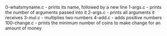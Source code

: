 0-whatsmyname.c - prints its name, followed by a new line
1-args.c - prints the number of arguments passed into it
2-args.c - prints all arguments it receives
3-mul.c - multiplies two numbers
4-add.c - adds positive numbers
100-change.c - prints the minimum number of coins to make change for an amount of money
